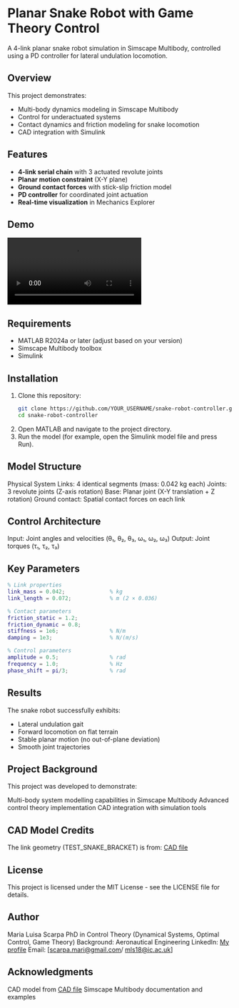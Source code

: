 # Planar Snake Robot with Game Theory Control

A 4-link planar snake robot simulation in Simscape Multibody, controlled using a PD controller for lateral undulation locomotion.

## Overview

This project demonstrates:
- Multi-body dynamics modeling in Simscape Multibody
- Control for underactuated systems
- Contact dynamics and friction modeling for snake locomotion
- CAD integration with Simulink

## Features

- **4-link serial chain** with 3 actuated revolute joints
- **Planar motion constraint** (X-Y plane)
- **Ground contact forces** with stick-slip friction model
- **PD controller** for coordinated joint actuation
- **Real-time visualization** in Mechanics Explorer

## Demo

![Simulink Model](demo/snake_robot_demo.mov)

## Requirements

- MATLAB R2024a or later (adjust based on your version)
- Simscape Multibody toolbox
- Simulink

## Installation

1. Clone this repository:
   ```bash
   git clone https://github.com/YOUR_USERNAME/snake-robot-controller.git
   cd snake-robot-controller
2. Open MATLAB and navigate to the project directory.
3. Run the model (for example, open the Simulink model file and press Run).

## Model Structure

Physical System
Links: 4 identical segments (mass: 0.042 kg each)
Joints: 3 revolute joints (Z-axis rotation)
Base: Planar joint (X-Y translation + Z rotation)
Ground contact: Spatial contact forces on each link

## Control Architecture

Input: Joint angles and velocities (θ₁, θ₂, θ₃, ω₁, ω₂, ω₃)
Output: Joint torques (τ₁, τ₂, τ₃)

## Key Parameters
```matlab
% Link properties
link_mass = 0.042;              % kg
link_length = 0.072;            % m (2 × 0.036)

% Contact parameters
friction_static = 1.2;
friction_dynamic = 0.8;
stiffness = 1e6;                % N/m
damping = 1e3;                  % N/(m/s)

% Control parameters
amplitude = 0.5;                % rad
frequency = 1.0;                % Hz
phase_shift = pi/3;             % rad
```
## Results

The snake robot successfully exhibits:
- Lateral undulation gait
- Forward locomotion on flat terrain
- Stable planar motion (no out-of-plane deviation)
- Smooth joint trajectories

## Project Background

This project was developed to demonstrate:

Multi-body system modelling capabilities in Simscape Multibody
Advanced control theory implementation 
CAD integration with simulation tools



## CAD Model Credits

The link geometry (TEST_SNAKE_BRACKET) is from:
[CAD file](https://grabcad.com/library/multibracket-snake-robot-1)

## License

This project is licensed under the MIT License - see the LICENSE
 file for details.

## Author

Maria Luisa Scarpa
PhD in Control Theory (Dynamical Systems, Optimal Control, Game Theory)
Background: Aeronautical Engineering
LinkedIn: [My profile](https://www.linkedin.com/in/maria-luisa-scarpa-2000/)
Email: [scarpa.mari@gmail.com/ mls18@ic.ac.uk]

## Acknowledgments

CAD model from [CAD file](https://grabcad.com/library/multibracket-snake-robot-1)
Simscape Multibody documentation and examples

